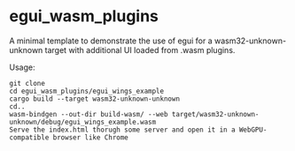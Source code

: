 # egui_wasm_plugins

A minimal template to demonstrate the use of egui for a wasm32-unknown-unknown target with additional UI loaded from .wasm plugins.

Usage:

`git clone`  
`cd egui_wasm_plugins/egui_wings_example`  
`cargo build --target wasm32-unknown-unknown`  
`cd..`  
`wasm-bindgen --out-dir build-wasm/ --web target/wasm32-unknown-unknown/debug/egui_wings_example.wasm`  
`Serve the index.html thorugh some server and open it in a WebGPU-compatible browser like Chrome`  
